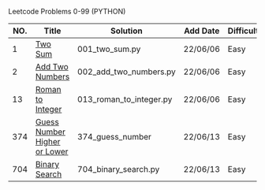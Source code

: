 Leetcode Problems 0-99 (PYTHON)

|NO.|Title|Solution|Add Date|Difficulty|
|---|-----|--------|--------|----------|
|1| [Two Sum][1]|001_two_sum.py|22/06/06|Easy|
|2| [Add Two Numbers][2]|002_add_two_numbers.py|22/06/06|Easy|
|13|[Roman to Integer][13]|013_roman_to_integer.py|22/06/06|Easy|
|374|[Guess Number Higher or Lower][374]|374_guess_number|22/06/13|Easy|
|704|[Binary Search][704]|704_binary_search.py|22/06/13|Easy|

[1]:https://oj.leetcode.com/problems/two-sum/
[2]:https://oj.leetcode.com/problems/add-two-numbers/
[13]:https://oj.leetcode.com/problems/roman-to-integer/
[374]:https://oj.leetcode.com/problems/guess-number-higher-or-lower/
[704]:https://oj.leetcode.com/problems/binary-search/